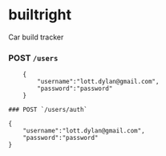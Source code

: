 # builtright
Car build tracker 


### POST `/users` 
````
	{
	    "username":"lott.dylan@gmail.com", 
	    "password":"password"
	} 

### POST `/users/auth` 
````	
	{
	    "username":"lott.dylan@gmail.com", 
	    "password":"password"
	}


